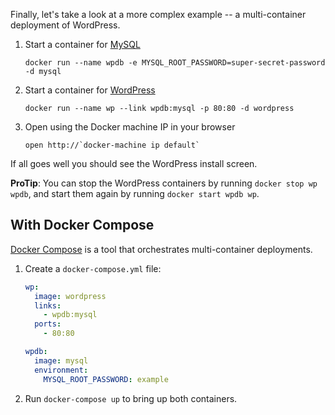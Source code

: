 
Finally, let's take a look at a more complex example -- a multi-container deployment of WordPress.

1. Start a container for [MySQL](https://hub.docker.com/_/mysql/)

	```
	docker run --name wpdb -e MYSQL_ROOT_PASSWORD=super-secret-password -d mysql
	```

2. Start a container for [WordPress](https://hub.docker.com/_/wordpress/)

	```
	docker run --name wp --link wpdb:mysql -p 80:80 -d wordpress
	```

3. Open using the Docker machine IP in your browser


	```
	open http://`docker-machine ip default`
	```

If all goes well you should see the WordPress install screen.

**ProTip**: You can stop the WordPress containers by running `docker stop wp wpdb`, and start them again by running `docker start wpdb wp`.

## With Docker Compose

[Docker Compose](https://docs.docker.com/compose/) is a tool that orchestrates multi-container deployments.

1. Create a `docker-compose.yml` file:

	```yml
	wp:
	  image: wordpress
	  links:
	    - wpdb:mysql
	  ports:
	    - 80:80

	wpdb:
	  image: mysql
	  environment:
	    MYSQL_ROOT_PASSWORD: example
	```

2. Run `docker-compose up` to bring up both containers.
